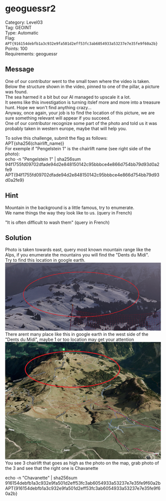 # geoguessr2

Category: Level03  
Tag: GEOINT  
Type: Automatic  
Flag: `APT{916154debfb1a3c932e9fa501d2eff53fc3ab6054933a53237e7e35fe9f60a2b}`  
Points: 100  
Requirements: geoguessr  

## Message
One of our contributor went to the small town where the video is taken.  
Below the structure shown in the video, pinned to one of the pillar, a picture was found.  
The sea harmed it a bit but our AI managed to upscale it a lot.  
It seems like this investigation is turning itslef more and more into a treasure hunt. Hope we won't find anything crazy...  
Anyway, once again, your job is to find the location of this picture, we are sure something relevant will appear if you succeed.  
One of our contributor recognize some part of the photo and told us it was probably taken in western europe, maybe that will help you.  

To solve this challenge, submit the flag as follows: APT{sha256(chairlift_name)}  
For exemple if "Pengelstein 1" is the chairlift name (see right side of the photo):  
echo -n "Pengelstein 1" | sha256sum  
94f1755fd09702dfade94d2e848150142c95bbbce4e866d754bb79d93d0a2fe9  
APT{94f1755fd09702dfade94d2e848150142c95bbbce4e866d754bb79d93d0a2fe9}  

## Hint
Mountain in the background is a little famous, try to enumerate.  
We name things the way they look like to us. (query in French)  

"It is often difficult to wash them" (query in French)

## Solution
Photo is taken towards east, query most known mountain range like the Alps, if you enumerate the mountains you will find the "Dents du Midi".  
Try to find this location in google earth.  
![photo_highlight](solution1.png)  
There arent many place like this in google earth in the west side of the "Dents du Midi", maybe 1 or too location may get your attention  
![photo_highlight_earth](solution2.png)  
You see 3 chairlift that goes as high as the photo on the map, grab photo of the 3 and see that the right one is Chavanette  

echo -n "Chavanette" | sha256sum  
916154debfb1a3c932e9fa501d2eff53fc3ab6054933a53237e7e35fe9f60a2b  
APT{916154debfb1a3c932e9fa501d2eff53fc3ab6054933a53237e7e35fe9f60a2b}  
